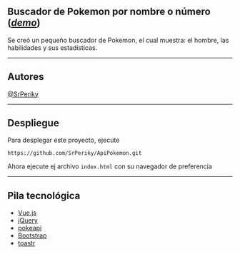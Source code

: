 ## Buscador de Pokemon por nombre o número ([_demo_](https://api-pokemon-ldyv.vercel.app/))

Se creó un pequeño buscador de Pokemon, el cual muestra: el hombre, las habilidades y sus estadísticas.

---

## **Autores**

[@SrPeriky](https://github.com/SrPeriky)

---

## **Despliegue**

Para desplegar este proyecto, ejecute 

```plaintext
https://github.com/SrPeriky/ApiPokemon.git
```

Ahora ejecute ej archivo `index.html` con su navegador de preferencia

---

## Pila tecnológica

*   [Vue.js](https://vuejs.org/)
*   [jQuery](https://jquery.com/)
*   [pokeapi](https://pokeapi.co/)
*   [Bootstrap](https://getbootstrap.com/)
*   [toastr](https://codeseven.github.io/toastr/)